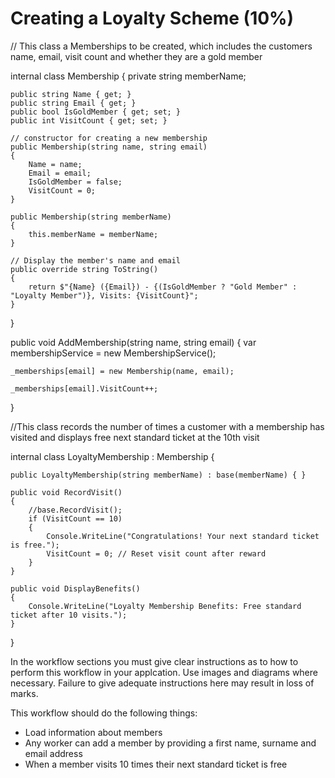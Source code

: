 # Creating a Loyalty Scheme (10%)

// This class a Memberships to be created, which includes the customers name, email, visit count and whether they are a gold member

internal class Membership
{
    private string memberName;

    public string Name { get; }
    public string Email { get; }
    public bool IsGoldMember { get; set; }
    public int VisitCount { get; set; }

    // constructor for creating a new membership
    public Membership(string name, string email)
    {
        Name = name;
        Email = email;
        IsGoldMember = false;
        VisitCount = 0;
    }

    public Membership(string memberName)
    {
        this.memberName = memberName;
    }

    // Display the member's name and email
    public override string ToString()
    {
        return $"{Name} ({Email}) - {(IsGoldMember ? "Gold Member" : "Loyalty Member")}, Visits: {VisitCount}";
    }

}

public void AddMembership(string name, string email)
{
    var membershipService = new MembershipService();
    

    _memberships[email] = new Membership(name, email);
    
    _memberships[email].VisitCount++;
}

//This class records the number of times a customer with a membership has visited and displays free next standard ticket at the 10th visit

internal class LoyaltyMembership : Membership
{


    public LoyaltyMembership(string memberName) : base(memberName) { }

    public void RecordVisit()
    {
        //base.RecordVisit();
        if (VisitCount == 10)
        {
            Console.WriteLine("Congratulations! Your next standard ticket is free.");
            VisitCount = 0; // Reset visit count after reward
        }
    }

    public void DisplayBenefits()
    {
        Console.WriteLine("Loyalty Membership Benefits: Free standard ticket after 10 visits.");
    }
}


In the workflow sections you must give clear instructions as to how to perform this workflow in your applcation. Use images and diagrams where necessary. Failure to give adequate instructions here may result in loss of marks.

This workflow should do the following things:
- Load information about members
- Any worker can add a member by providing a first name, surname and email address
- When a member visits 10 times their next standard ticket is free



